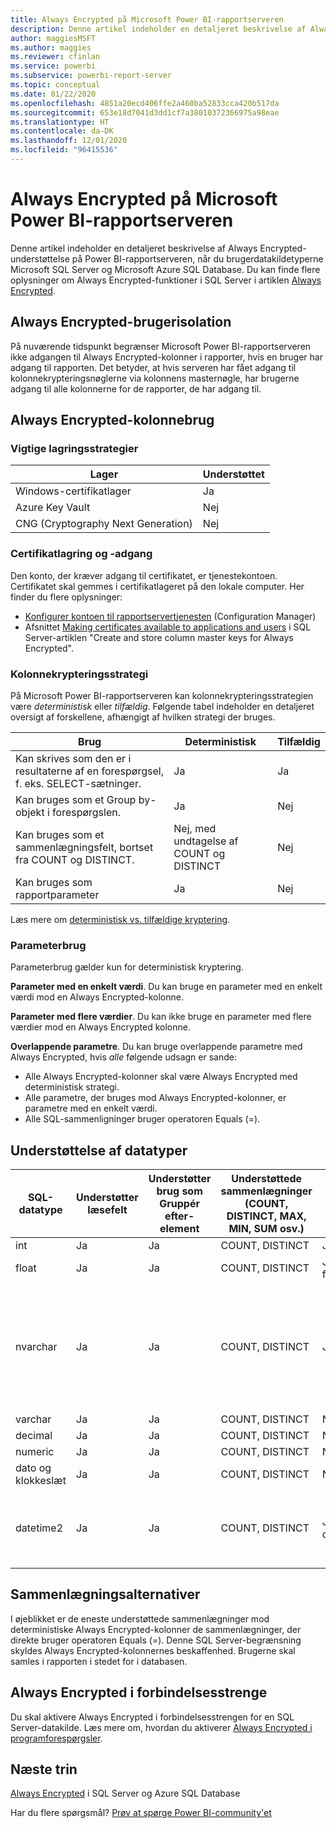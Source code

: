 ```yaml
---
title: Always Encrypted på Microsoft Power BI-rapportserveren
description: Denne artikel indeholder en detaljeret beskrivelse af Always Encrypted-understøttelse på Power BI-rapportserveren, når du brugerdatakildetyperne Microsoft SQL Server og Microsoft Azure SQL Database.
author: maggiesMSFT
ms.author: maggies
ms.reviewer: cfinlan
ms.service: powerbi
ms.subservice: powerbi-report-server
ms.topic: conceptual
ms.date: 01/22/2020
ms.openlocfilehash: 4851a20ecd406ffe2a460ba52833cca420b517da
ms.sourcegitcommit: 653e18d7041d3dd1cf7a38010372366975a98eae
ms.translationtype: HT
ms.contentlocale: da-DK
ms.lasthandoff: 12/01/2020
ms.locfileid: "96415536"
---
```

# <a name="always-encrypted-in-power-bi-report-server"></a>Always Encrypted på Microsoft Power BI-rapportserveren

Denne artikel indeholder en detaljeret beskrivelse af Always Encrypted-understøttelse på Power BI-rapportserveren, når du brugerdatakildetyperne Microsoft SQL Server og Microsoft Azure SQL Database. Du kan finde flere oplysninger om Always Encrypted-funktioner i SQL Server i artiklen [Always Encrypted](/sql/relational-databases/security/encryption/always-encrypted-database-engine).

## <a name="always-encrypted-user-isolation"></a>Always Encrypted-brugerisolation

På nuværende tidspunkt begrænser Microsoft Power BI-rapportserveren ikke adgangen til Always Encrypted-kolonner i rapporter, hvis en bruger har adgang til rapporten.  Det betyder, at hvis serveren har fået adgang til kolonnekrypteringsnøglerne via kolonnens masternøgle, har brugerne adgang til alle kolonnerne for de rapporter, de har adgang til.

## <a name="always-encrypted-column-usage"></a>Always Encrypted-kolonnebrug

### <a name="key-storage-strategies"></a>Vigtige lagringsstrategier

|Lager  |Understøttet  |
|---------|---------|
|Windows-certifikatlager | Ja |
|Azure Key Vault | Nej |
| CNG (Cryptography Next Generation) | Nej |

### <a name="certificate-storage-and-access"></a>Certifikatlagring og -adgang

Den konto, der kræver adgang til certifikatet, er tjenestekontoen. Certifikatet skal gemmes i certifikatlageret på den lokale computer. Her finder du flere oplysninger:

- [Konfigurer kontoen til rapportservertjenesten](/sql/reporting-services/install-windows/configure-the-report-server-service-account-ssrs-configuration-manager) (Configuration Manager)
- Afsnittet [Making certificates available to applications and users](/sql/relational-databases/security/encryption/create-and-store-column-master-keys-always-encrypted#making-certificates-available-to-applications-and-users) i SQL Server-artiklen "Create and store column master keys for Always Encrypted".

### <a name="column-encryption-strategy"></a>Kolonnekrypteringsstrategi

På Microsoft Power BI-rapportserveren kan kolonnekrypteringsstrategien være *deterministisk* eller *tilfældig*. Følgende tabel indeholder en detaljeret oversigt af forskellene, afhængigt af hvilken strategi der bruges.

|Brug  |Deterministisk  |Tilfældig  |
|---------|---------|---------|
|Kan skrives som den er i resultaterne af en forespørgsel, f. eks. SELECT-sætninger. | Ja  | Ja  |
|Kan bruges som et Group by-objekt i forespørgslen. | Ja | Nej |
|Kan bruges som et sammenlægningsfelt, bortset fra COUNT og DISTINCT. | Nej, med undtagelse af COUNT og DISTINCT | Nej |
|Kan bruges som rapportparameter | Ja | Nej |

Læs mere om [deterministisk vs. tilfældige kryptering](/sql/relational-databases/security/encryption/always-encrypted-database-engine#selecting--deterministic-or-randomized-encryption).

### <a name="parameter-usage"></a>Parameterbrug

Parameterbrug gælder kun for deterministisk kryptering.

**Parameter med en enkelt værdi**.  Du kan bruge en parameter med en enkelt værdi mod en Always Encrypted-kolonne.

**Parameter med flere værdier**. Du kan ikke bruge en parameter med flere værdier mod en Always Encrypted kolonne.

**Overlappende parametre**. Du kan bruge overlappende parametre med Always Encrypted, hvis *alle* følgende udsagn er sande:

- Alle Always Encrypted-kolonner skal være Always Encrypted med deterministisk strategi.
- Alle parametre, der bruges mod Always Encrypted-kolonner, er parametre med en enkelt værdi.
- Alle SQL-sammenligninger bruger operatoren Equals (=).

## <a name="datatype-support"></a>Understøttelse af datatyper

| SQL-datatype | Understøtter læsefelt | Understøtter brug som Gruppér efter-element | Understøttede sammenlægninger (COUNT, DISTINCT, MAX, MIN, SUM osv.) | Understøtter filtrering via lighed ved hjælp af parametre | Noter |
| --- | --- | --- | --- | --- | --- |
| int | Ja | Ja | COUNT, DISTINCT | Ja, som heltal |   |
| float | Ja | Ja | COUNT, DISTINCT | Ja, som flydende |   |
| nvarchar | Ja | Ja | COUNT, DISTINCT | Ja, som tekst | Deterministisk kryptering skal bruge en kolonnesortering med en binary2-sorteringsrækkefølge for tegnkolonner. Se SQL Server-artiklen [Always Encrypted](/sql/relational-databases/security/encryption/always-encrypted-database-engine#selecting--deterministic-or-randomized-encryption) for at få flere oplysninger.  |
| varchar | Ja | Ja | COUNT, DISTINCT | Nej |   |
| decimal | Ja | Ja | COUNT, DISTINCT | Nej |   |
| numeric | Ja | Ja | COUNT, DISTINCT | Nej |   |
| dato og klokkeslæt | Ja | Ja | COUNT, DISTINCT | Nej |   |
| datetime2 | Ja | Ja | COUNT, DISTINCT | Ja, som dato/klokkeslæt | Understøttet, hvis kolonnen ikke har millisekund-præcision (med andre ord ingen datetime2 (0)) |

## <a name="aggregation-alternatives"></a>Sammenlægningsalternativer

I øjeblikket er de eneste understøttede sammenlægninger mod deterministiske Always Encrypted-kolonner de sammenlægninger, der direkte bruger operatoren Equals (=). Denne SQL Server-begrænsning skyldes Always Encrypted-kolonnernes beskaffenhed. Brugerne skal samles i rapporten i stedet for i databasen.

## <a name="always-encrypted-in-connection-strings"></a>Always Encrypted i forbindelsesstrenge

Du skal aktivere Always Encrypted i forbindelsesstrengen for en SQL Server-datakilde. Læs mere om, hvordan du aktiverer [Always Encrypted i programforespørgsler](/sql/relational-databases/security/encryption/develop-using-always-encrypted-with-net-framework-data-provider#enabling-always-encrypted-for-application-queries).

## <a name="next-steps"></a>Næste trin

[Always Encrypted](/sql/relational-databases/security/encryption/always-encrypted-database-engine) i SQL Server og Azure SQL Database

Har du flere spørgsmål? [Prøv at spørge Power BI-community'et](https://community.powerbi.com/)